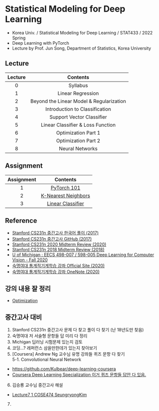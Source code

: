 # Statistical Modeling for Deep Learning
- Korea Univ. / Statistical Modeling for Deep Learning / STAT433 / 2022 Spring
- Deep Learning with PyTorch
- Lecture by Prof. Jun Song, Department of Statistics, Korea University

## Lecture
|Lecture|Contents|
|:------:|:-----:|
|0|Syllabus|
|1|Linear Regression|
|2|Beyond the Linear Model & Regularization|
|3|Introduction to Classification|
|4|Support Vector Classifier|
|5|Linear Classifier & Loss Function|
|6|Optimization Part 1|
|7|Optimization Part 2|
|8|Neural Networks|

<!-- ## Schedule (at Syllabus)
|Lecture|Contents|
|:------:|:-----:|
|0|Syllabus|
|1|Introduction|
|2|Machine Learning Basic 1|
|3|Machine Learning Basic 2|
|4|Optimization|
|5|Neural Networks|
|6|Backpropagation|
|7|Convolutional Neural Networks (CNN)|
|8|Midterm Exam|
|9|Training Neural Networks|
|10|Object Detection and Segmentation|
|11|Recurrent Neural Networks (RNN)|
|12|Visualization Deep Networks|
|13|Generative Models|
|14|Topic Class|
|15|Project Presentation|
|16|Term Project Report| -->

## Assignment
|Assignment|Contents|
|:------:|:-----:|
|1|[PyTorch 101](https://github.com/jason2133/deep_learning/tree/master/Assignment%201/final%20version)|
|2|[K-Nearest Neighbors](https://github.com/jason2133/deep_learning/tree/master/Assignment%202/submit)|
|3|[Linear Classifier](https://github.com/jason2133/deep_learning/tree/master/Assignment%203/v2)|

## Reference
- [Stanford CS231n 중간고사 한국어 풀이 (2017)](https://shinest-programming.tistory.com/24)
- [Stanford CS231n 중간고사 GitHub (2017)](https://github.com/Shinest-changwon/cs231n/tree/master/midterm)
- [Stanford CS231n 2020 Midterm Review (2020)](http://cs231n.stanford.edu/slides/2020/section_5_midterm.pdf)
- [Stanford CS231n 2018 Midterm Review (2018)](http://cs231n.stanford.edu/slides/2018/cs231n_2018_midterm_review.pdf)
- [U of Michigan : EECS 498-007 / 598-005 Deep Learning for Computer Vision - Fall 2020](https://web.eecs.umich.edu/~justincj/teaching/eecs498/FA2020/schedule.html)
- [숙명여대 통계적기계학습 강좌 Official Site (2020)](https://sites.google.com/view/statml-smwu-2020s)
- [숙명여대 통계적기계학습 강좌 OneNote (2020)](https://onedrive.live.com/redir?resid=717308D9A7793AB4%21275&authkey=%21AB2MNiv0wdJvb7w&page=View&wd=target%28lecture%20slides%20%2B%20notes.one%7Ccadc3cc8-b629-4656-b142-6109d3cfd72d%2FLec02%20Image%20Classification%7C6fc4fc78-51ce-f14e-8652-a00e526f2a75%2F%29)

## 강의 내용 잘 정리
- [Optimization ](https://velog.io/@opcho/%ED%95%9C-%EB%AC%B8%EC%9E%A5%EC%9C%BC%EB%A1%9C-%EC%A0%95%EB%A6%AC%ED%95%98%EB%8A%94-computer-vision-3#adam-almost-rmsprop--momentum)

## 중간고사 대비
1. Stanford CS231n 중간고사 문제 다 찾고 풀이 다 찾기 (난 18년도만 찾음)
2. 숙명여대 저 서술형 문항들 답 미리 다 정리
3. Michigan 딥러닝 시험문제 있는지 검토
4. 코딩...? 레퍼런스 삼을만한데가 있는지 찾아보기
5. [Coursera] Andrew Ng 교수님 유명 강좌들 퀴즈 문항 다 찾기  
5-1. Convolutional Neural Network
- https://github.com/Kulbear/deep-learning-coursera
- [Coursera Deep Learning Specialization 이거 퀴즈 문항들 답안 다 있음.](https://github.com/amanchadha/coursera-deep-learning-specialization)

6. 김승룡 교수님 중간고사 해설
- [Lecture7 1 COSE474 SeungryongKim](https://www.youtube.com/watch?v=8buOdBPLOHI)

7. 
